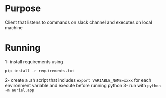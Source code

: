 # Purpose
Client that listens to commands on slack channel and executes on local machine

# Running
1- install requirements using 
```
pip install -r requirements.txt
```
2- create a .sh script that includes `export VARIABLE_NAME=xxxx` for each environment variable and execute before running python
3- run with `python -m auriel.app`
